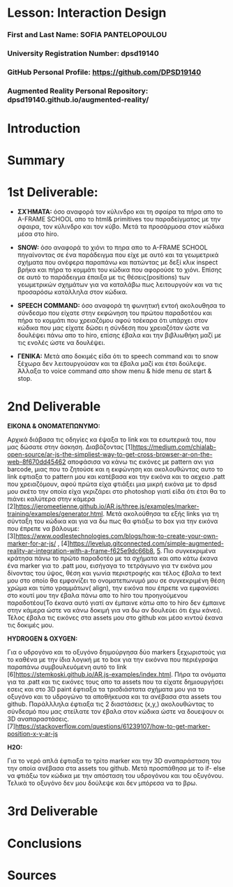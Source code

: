 # Lesson: Interaction Design

### First and Last Name: SOFIA PANTELOPOULOU
### University Registration Number: dpsd19140
### GitHub Personal Profile: https://github.com/DPSD19140
### Augmented Reality Personal Repository: dpsd19140.github.io/augmented-reality/

# Introduction

# Summary


# 1st Deliverable:

- **ΣΧΉΜΑΤΑ:** όσο αναφορά τον κύλινδρο και τη σφαίρα τα πήρα απο το A-FRAME SCHOOL απο το html& primitives του παραδείγματος με την σφαιρα, τον κύλινδρο και τον κύβο. Μετά τα προσάρμοσα στον κώδικα μέσα στο hiro. 

- **SNOW:** όσο αναφορά το χιόνι το πηρα απο το A-FRAME SCHOOL πηγαίνοντας σε ένα παράδειγμα που είχε με αυτό και τα γεωμετρικά σχήματα που ανέφερα παραπάνω και πατώντας με δεξί κλικ inspect βρήκα και πήρα το κομμάτι του κώδικα που αφορούσε το χιόνι. Επίσης σε αυτό το παράδειγμα έπαιξα με τις θέσεις(positions) των γεωμετρικών σχημάτων για να καταλάβω πως λειτουργούν και να τις προσαρόσω κατάλληλα στον κώδικα.

- **SPEECH COMMAND:** όσο αναφορά τη φωνητική εντοή ακολουθησα το σύνδεσμο που είχατε στην εκφώνηση του πρώτου παραδοτέου και πήρα το κομμάτι που χρειαζόμου αφού τσέκαρα ότι υπάρχει στον κώδικα που μας είχατε δώσει η σύνδεση που χρειαζόταν ώστε να δουλέψει πάνω απο το hiro, επίσης έβαλα και την βιβλιωθήκη μαζί με τις ενολές ώστε να δουλέψει. 


- **ΓΕΝΙΚΑ:** Μετά απο δοκιμές είδα ότι το speech command  και το snow ξέχωρα δεν λειτουργούσαν και τα έβαλα μαζί και έτσι δούλεψε.
 Άλλαξα το voice command απο show menu & hide menu  σε start & stop. 


# 2nd Deliverable
**ΕΙΚΟΝΑ & ΟΝΟΜΑΤΕΠΩΝΥΜΟ:**<p> Αρχικά διάβασα τις οδηγίες κα έψαξα το link και τα εσωτερικά του, που μας δώσατε στην άσκηση. Διαβάζοντας [1]<https://medium.com/chialab-open-source/ar-js-the-simpliest-way-to-get-cross-browser-ar-on-the-web-8f670dd45462> αποφάσισα να κάνω τις εικόνες με pattern ανι για barcode, μιας που το ζητούσε και η εκφώνηση και ακολουθώντας αυτο το link εφτιαξα το pattern μου και κατέβασα και την εικόνα και το αεχειο .patt που χρειαζόμουν, αφού πρώτα είχα φτιάξει μια μικρή εικόνα με το dpsd μου σκέτο την οποία είχα γκριζάρει στο photoshop  γιατί είδα ότι έτσι θα το πιάνει καλύτερα στην κάμερα [2]<https://jeromeetienne.github.io/AR.js/three.js/examples/marker-training/examples/generator.html>. Μετά ακολούθησα τα εξής links για τη σύνταξη του κώδικα και για να δω πως θα φτιάξω το box για την εικόνα που έπρεπε να βάλουμε: [3]<https://www.oodlestechnologies.com/blogs/how-to-create-your-own-marker-for-ar-js/> , [4]<https://levelup.gitconnected.com/simple-augmented-reality-ar-integration-with-a-frame-f625e9dc66b8>, [5]("https://aframe.io/blog/arjs/"). Πιο συγκεκριμένα κράτησα πάνω το πρώτο παραδοτέο με τα σχήματα και απο κάτω έκανα ένα marker για το .patt μου, εισήγαγα το τετράγωνο για τν εικόνα μου δίνοντας του ύψος, θέση και γωνία περιστροφής και τέλος έβαλα το text μου στο οποίο θα εμφανίζει το ονοματεπωνυμό μου σε συγκεκριμένη θέση χρώμα και τύπο  γραμμάτων( align), την εικόνα που έπρεπε να εμφανίσει στο κουτί μου την έβαλα πάνω απο το hiro του προηγούμενου παραδοτέου(Το έκανα αυτό γιατί αν έμπαινε κάτω απο το hiro δεν έμπαινε στην κάμερα ώστε να κάνω δοκιμή για να δω αν δουλεύει ότι έχω κάνει). Τέλος έβαλα τις εικόνες στα assets μου στο github και μέσο κιντού έκανα τις δοκιμές μου. </p>
**HYDROGEN & OXYGEN:** <p>Για ο υδρογόνο και το οξυγόνο δηιμούργησα δύο markers ξεχωριστούς για το καθένα με την ίδια λογική με τo box για την εικόννα που περιέγραψα παραπάνω  συμβουλευόμενη αυτό το link [6]<https://stemkoski.github.io/AR.js-examples/index.html>. Πήρα τα  ονόματα για τα .patt και τις εικόνες τους απο τα assets που τα είχατε δημιουργήσει εσεις και στο 3D paint έφτιαξα τα τρισδιάστατα σχήματα μου για το οξυγόνο και το υδρογώνο τα αποθήκευσα και τα ανέβασα στα assets του github. Παράλλληλα έφτιαξα τις 2 διαστάσεις (x,y,) ακολουθώντας το σύνδεσμό που μας στείλατε τον έβαλα στον κώδικα ώστε να δουεψουν οι 3D αναπαραστάσεις. [7]<https://stackoverflow.com/questions/61239107/how-to-get-marker-position-x-y-ar-js>  </p>
**H2O:**<p> Για το νερό απλά έφτιαξα το τρίτο marker και την 3D αναπαράσταση του την οποία ανέβασα στα assets του github. Μετά προσπάθησα με το if- else να φτιάξω τον κώδικα με την απόσταση του υδρογόνου και του οξυγόνου. Τελικά το οξυγόνο δεν μου δούλεψε και δεν μπόρεσα να το βρω. </p>


# 3rd Deliverable 


# Conclusions


# Sources

